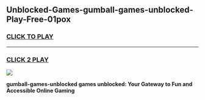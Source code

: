 
## Unblocked-Games-gumball-games-unblocked-Play-Free-01pox
<h3>
<a href="https://premium76.site?title=gumball-games-unblocked&ref=10A">CLICK TO PLAY</a></h3>
<hr>

<h3>
<a href="https://premium76.site?title=gumball-games-unblocked&ref=10A">CLICK 2 PLAY</a>
  
</h3>

<a href="https://premium76.site?title=gumball-games-unblocked&ref=10A"><img src="https://clearcache.store/games.png"></a>


**gumball-games-unblocked games unblocked: Your Gateway to Fun and Accessible Online Gaming**

